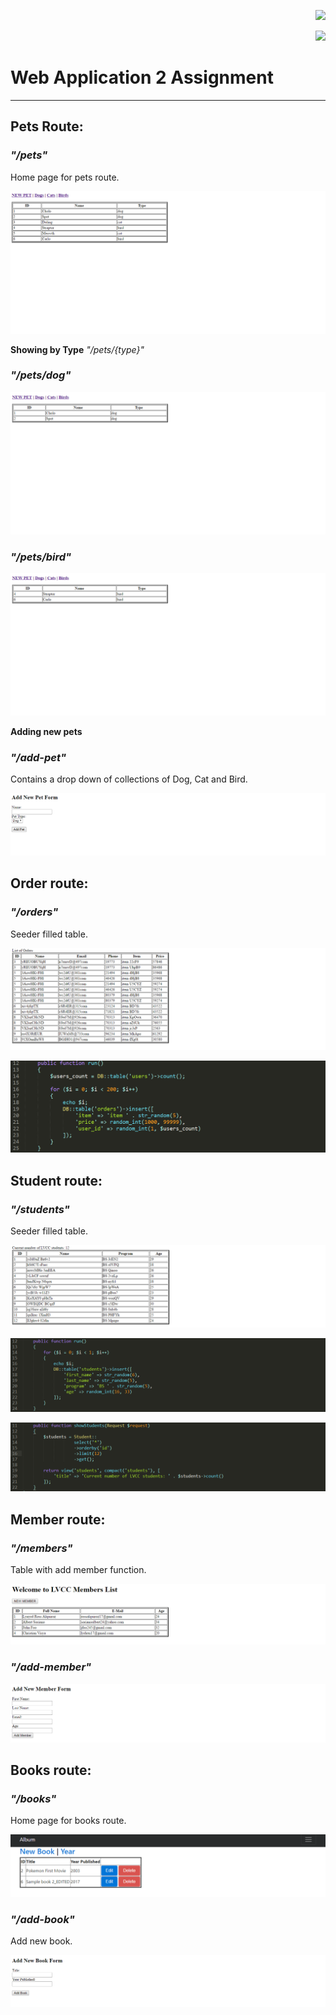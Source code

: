 <p align="right"><img src="https://laravel.com/assets/img/components/logo-laravel.svg"></p>

<p align="right"><img src="https://poser.pugx.org/laravel/framework/v/stable.svg"></p>

# Web Application 2 Assignment
----------

## Pets Route:

### *"/pets"*
Home page for pets route.

![Pets Home Page](https://github.com/LynyrdRoss/ALQUIROZ-Assignment/blob/master/1.png "Pets Home Page")

**Showing by Type**
*"/pets/{type}"*

### *"/pets/dog"*

![Dog Page](https://github.com/LynyrdRoss/ALQUIROZ-Assignment/blob/master/2.png "Dog Page")

### *"/pets/bird"*

![Bird Page](https://github.com/LynyrdRoss/ALQUIROZ-Assignment/blob/master/3.png "Bird Page")


**Adding new pets**

### *"/add-pet"*
Contains a drop down of collections of Dog, Cat and Bird.

![Add Pet Form](https://github.com/LynyrdRoss/ALQUIROZ-Assignment/blob/master/4.png "Add Pet Form")


## Order route:

### *"/orders"*
Seeder filled table.

![Order Table using Seeder](https://github.com/LynyrdRoss/ALQUIROZ-Assignment/blob/master/5.png "Order Table using Seeder")

![Code for OrdersTableSeeder](https://github.com/LynyrdRoss/ALQUIROZ-Assignment/blob/master/6.png "Code for OrdersTableSeeder")


## Student route:

### *"/students"*
Seeder filled table.

![Student Table using Seeder](https://github.com/LynyrdRoss/ALQUIROZ-Assignment/blob/master/7.png "Student Table using Seeder")

![Code for StudentsTableSeeder](https://github.com/LynyrdRoss/ALQUIROZ-Assignment/blob/master/8.png "Code for StudentsTableSeeder")

![StudentController](https://github.com/LynyrdRoss/ALQUIROZ-Assignment/blob/master/9.png "StudentController")


## Member route:

### *"/members"*
Table with add member function.

![Member Table](https://github.com/LynyrdRoss/ALQUIROZ-Assignment/blob/master/10.png "Member Table")

### *"/add-member"*

![Add Member Form](https://github.com/LynyrdRoss/ALQUIROZ-Assignment/blob/master/11.png "Add Member Form")


## Books route:

### *"/books"*
Home page for books route.

![Books Home Page](https://github.com/LynyrdRoss/ALQUIROZ-Assignment/blob/master/12.png "Books Home Page")

### *"/add-book"*
Add new book.

![Add new book](https://github.com/LynyrdRoss/ALQUIROZ-Assignment/blob/master/13.png "Add new book")
